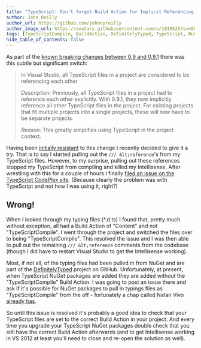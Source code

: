 ```yaml
---
title: "TypeScript: Don't forget Build Action for Implicit Referencing..."
author: John Reilly
author_url: https://github.com/johnnyreilly
author_image_url: https://avatars.githubusercontent.com/u/1010525?s=400&u=294033082cfecf8ad1645b4290e362583b33094a&v=4
tags: [TypeScriptCompile, BuildAction, DefinitelyTyped, TypeScript, NuGet]
hide_table_of_contents: false
---
```

As part of the [known breaking changes between 0.9 and 0.9.1](<https://typescript.codeplex.com/wikipage?title=Known%20breaking%20changes%20between%200.8%20and%200.9&referringTitle=Documentation>) there was this subtle but significant switch:

 > In Visual Studio, all TypeScript files in a project are considered to be referencing each other
> 
> *Description:* Previously, all TypeScript files in a project had to reference each other explicitly. With 0.9.1, they now implicitly reference all other TypeScript files in the project. For existing projects that fit multiple projects into a single projects, these will now have to be separate projects.
> 
> *Reason:* This greatly simplifies using TypeScript in the project context.

Having been [initially resistant](<https://typescript.codeplex.com/workitem/1471>) to this change I recently decided to give it a try. That is to say I started pulling out the `/// &lt;reference`'s from my TypeScript files. However, to my surprise, pulling out these references stopped my TypeScript from compiling and killed my Intellisense. After wrestling with this for a couple of hours I finally [filed an issue on the TypeScript CodePlex site](<https://typescript.codeplex.com/workitem/1855>). (Because clearly the problem was with TypeScript and not how I was using it, right?)

## Wrong!

When I looked through my typing files (\*.d.ts) I found that, pretty much without exception, all had a Build Action of "Content" and not "TypeScriptCompile". I went through the project and switched the files over to being "TypeScriptCompile". This resolved the issue and I was then able to pull out the remaining `/// &lt;reference` comments from the codebase (though I did have to restart Visual Studio to get the Intellisense working).

Most, if not all, of the typing files had been pulled in from NuGet and are part of the [DefinitelyTyped](<https://github.com/borisyankov/DefinitelyTyped>) project on GitHub. Unfortunately, at present, when TypeScript NuGet packages are added they are added without the "TypeScriptCompile" Build Action. I was going to post an issue there and ask if it's possible for NuGet packages to pull in typings files as "TypeScriptCompile" from the off - fortunately a chap called Natan Vivo [already has](<https://github.com/borisyankov/DefinitelyTyped/issues/1138>).

So until this issue is resolved it's probably a good idea to check that your TypeScript files are set to the correct Build Action in your project. And every time you upgrade your TypeScript NuGet packages double check that you still have the correct Build Action afterwards (and to get Intellisense working in VS 2012 at least you'll need to close and re-open the solution as well).


